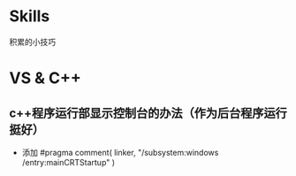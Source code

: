 # Skills
积累的小技巧

# VS & C++
## c++程序运行部显示控制台的办法（作为后台程序运行挺好）
  * 添加 #pragma comment( linker, "/subsystem:windows /entry:mainCRTStartup" ) 
  
